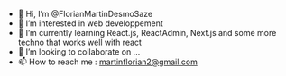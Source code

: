 - 👋 Hi, I’m @FlorianMartinDesmoSaze
- 👀 I’m interested in web developpement
- 🌱 I’m currently learning React.js, ReactAdmin, Next.js and some more techno that works well with react
- 💞️ I’m looking to collaborate on ...
- 📫 How to reach me : martinflorian2@gmail.com
